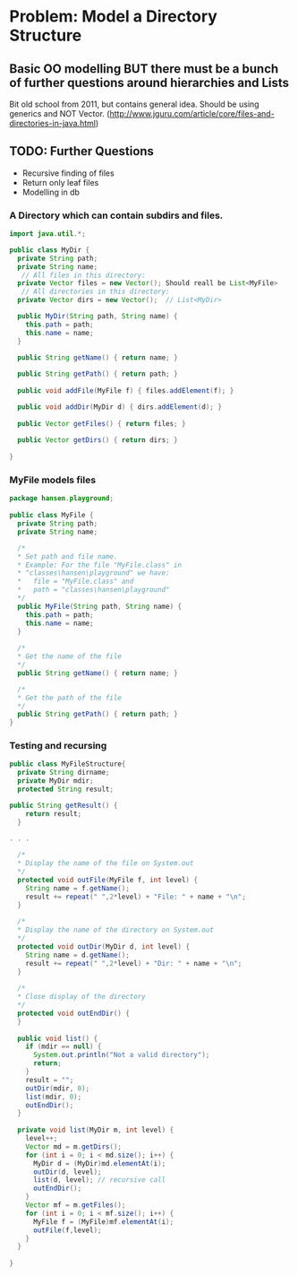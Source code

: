 # Problem: Model a Directory Structure

## Basic OO modelling BUT there must be a bunch of further questions around hierarchies and Lists
Bit old school from 2011, but contains general idea. Should be using generics and NOT Vector.
(http://www.jguru.com/article/core/files-and-directories-in-java.html)

## TODO: Further Questions
- Recursive finding of files
- Return only leaf files
- Modelling in db

### A Directory which can contain subdirs and files.
```java
import java.util.*;

public class MyDir {
  private String path;
  private String name;
   // All files in this directory:
  private Vector files = new Vector(); Should reall be List<MyFile>
   // All directories in this directory:
  private Vector dirs = new Vector();  // List<MyDir>

  public MyDir(String path, String name) {
    this.path = path;
    this.name = name;
  }  
  
  public String getName() { return name; }  

  public String getPath() { return path; }  
  
  public void addFile(MyFile f) { files.addElement(f); }  

  public void addDir(MyDir d) { dirs.addElement(d); }  
  
  public Vector getFiles() { return files; }  
  
  public Vector getDirs() { return dirs; }  
  
}

```

### MyFile models files
```java
package hansen.playground;
	
public class MyFile {
  private String path;
  private String name;

  /*
  * Set path and file name.
  * Example: For the file "MyFile.class" in 
  * "classes\hansen\playground" we have:
  *   file = "MyFile.class" and
  *   path = "classes\hansen\playground"
  */
  public MyFile(String path, String name) {
    this.path = path;
    this.name = name;
  }  
  
  /*
  * Get the name of the file
  */
  public String getName() { return name; }  

  /*
  * Get the path of the file
  */
  public String getPath() { return path; }  
}
```

### Testing and recursing
```java
public class MyFileStructure{ 
  private String dirname;
  private MyDir mdir;
  protected String result;

public String getResult() {
    return result;
  }

. . . 
  
  /*
  * Display the name of the file on System.out   
  */
  protected void outFile(MyFile f, int level) {
    String name = f.getName();
    result += repeat(" ",2*level) + "File: " + name + "\n";
  }  
  
  /*
  * Display the name of the directory on System.out
  */
  protected void outDir(MyDir d, int level) {
    String name = d.getName();
    result += repeat(" ",2*level) + "Dir: " + name + "\n";
  }  
  
  /*
  * Close display of the directory 
  */
  protected void outEndDir() {
  }  
  
  public void list() {
    if (mdir == null) {
      System.out.println("Not a valid directory");
      return;
    }  
    result = "";
    outDir(mdir, 0);
    list(mdir, 0);
    outEndDir();
  }
  
  private void list(MyDir m, int level) {
    level++;
    Vector md = m.getDirs();
    for (int i = 0; i < md.size(); i++) {
      MyDir d = (MyDir)md.elementAt(i);
      outDir(d, level);
      list(d, level); // recursive call
      outEndDir();
    }  
    Vector mf = m.getFiles();
    for (int i = 0; i < mf.size(); i++) {
      MyFile f = (MyFile)mf.elementAt(i);
      outFile(f,level); 
    }  
  }  
 
}
```
